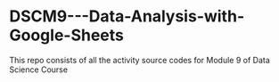 # DSCM9---Data-Analysis-with-Google-Sheets
This repo consists of all the activity source codes for Module 9 of Data Science Course
